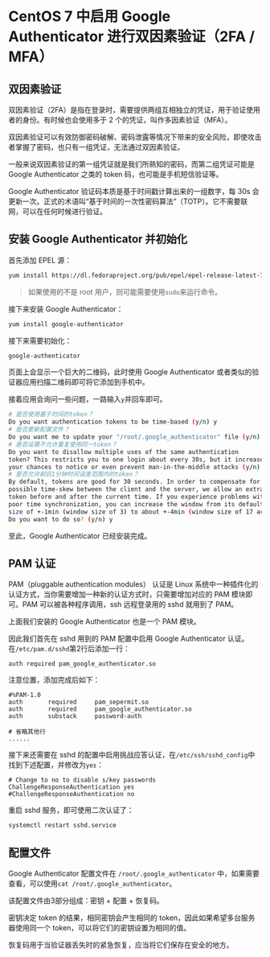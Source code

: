 # CentOS 7 中启用 Google Authenticator 进行双因素验证（2FA / MFA）

## 双因素验证

双因素验证（2FA）是指在登录时，需要提供两组互相独立的凭证，用于验证使用者的身份。有时候也会使用多于 2 个的凭证，叫作多因素验证（MFA）。

双因素验证可以有效防御密码破解、密码泄露等情况下带来的安全风险，即使攻击者掌握了密码，也只有一组凭证，无法通过双因素验证。

一般来说双因素验证的第一组凭证就是我们所熟知的密码，而第二组凭证可能是 Google Authenticator 之类的 token 码，也可能是手机短信验证等。

Google Authenticator 验证码本质是基于时间戳计算出来的一组数字，每 30s 会更新一次。正式的术语叫“基于时间的一次性密码算法”（TOTP）。它不需要联网，可以在任何时候进行验证。

## 安装 Google Authenticator 并初始化

首先添加 EPEL 源：

```sh
yum install https://dl.fedoraproject.org/pub/epel/epel-release-latest-7.noarch.rpm
```

> 如果使用的不是 root 用户，则可能需要使用`sudo`来运行命令。

接下来安装 Google Authenticator：

```sh
yum install google-authenticator
```

接下来需要初始化：

```sh
google-authenticator
```

页面上会显示一个巨大的二维码，此时使用 Google Authenticator 或者类似的验证器应用扫描二维码即可将它添加到手机中。

接着应用会询问一些问题，一路输入`y`并回车即可。

```sh
# 是否使用基于时间的token？
Do you want authentication tokens to be time-based (y/n) y
# 是否更新配置文件？
Do you want me to update your "/root/.google_authenticator" file (y/n) y
# 是否设置不允许重复使用同一token？
Do you want to disallow multiple uses of the same authentication
token? This restricts you to one login about every 30s, but it increases
your chances to notice or even prevent man-in-the-middle attacks (y/n) y
# 是否允许前后1分钟时间误差范围内的token？
By default, tokens are good for 30 seconds. In order to compensate for
possible time-skew between the client and the server, we allow an extra
token before and after the current time. If you experience problems with
poor time synchronization, you can increase the window from its default
size of +-1min (window size of 3) to about +-4min (window size of 17 acceptable tokens).
Do you want to do so? (y/n) y
```

至此，Google Authenticator 已经安装完成。

## PAM 认证

PAM（pluggable authentication modules） 认证是 Linux 系统中一种插件化的认证方式，当你需要增加一种新的认证方式时，只需要增加对应的 PAM 模块即可。PAM 可以被各种程序调用，ssh 远程登录用的 sshd 就用到了 PAM。

上面我们安装的 Google Authenticator 也是一个 PAM 模块。

因此我们首先在 sshd 用到的 PAM 配置中启用 Google Authenticator 认证。在`/etc/pam.d/sshd`第2行后添加一行：

```
auth required pam_google_authenticator.so
```

注意位置，添加完成后如下：

```
#%PAM-1.0
auth       required     pam_sepermit.so
auth       required     pam_google_authenticator.so
auth       substack     password-auth

# 省略其他行
......
```

接下来还需要在 sshd 的配置中启用挑战应答认证，在`/etc/ssh/sshd_config`中找到下述配置，并修改为`yes`：

```
# Change to no to disable s/key passwords
ChallengeResponseAuthentication yes
#ChallengeResponseAuthentication no
```

重启 sshd 服务，即可使用二次认证了：

```sh
systemctl restart sshd.service
```

## 配置文件

Google Authenticator 配置文件在 `/root/.google_authenticator` 中，如果需要查看，可以使用`cat /root/.google_authenticator`。

该配置文件由3部分组成：密钥 + 配置 + 恢复码。

密钥决定 token 的结果，相同密钥会产生相同的 token，因此如果希望多台服务器使用同一个 token，可以将它们的密钥设置为相同的值。

恢复码用于当验证器丢失时的紧急恢复，应当将它们保存在安全的地方。
